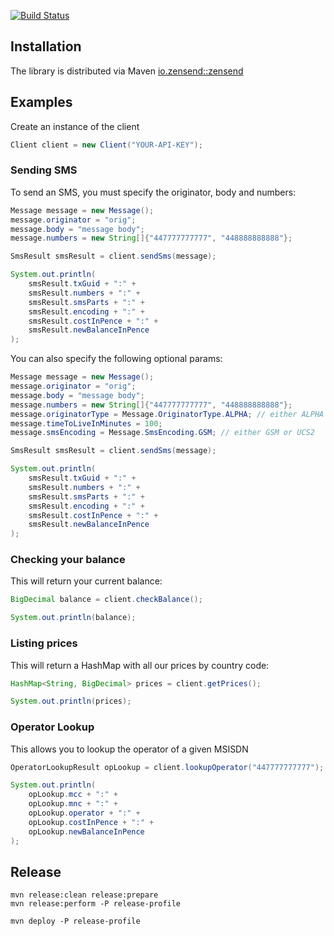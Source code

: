 [![Build Status](https://travis-ci.org/zensend/zensend_java_api.svg?branch=master)](https://travis-ci.org/zensend/zensend_java_api)

## Installation

The library is distributed via Maven [io.zensend::zensend](http://mvnrepository.com/artifact/io.zensend/zensend/0.0.2)

## Examples
Create an instance of the client
```java
Client client = new Client("YOUR-API-KEY");
```
### Sending SMS
To send an SMS, you must specify the originator, body and numbers:
```java
Message message = new Message();
message.originator = "orig";
message.body = "message body";
message.numbers = new String[]{"447777777777", "448888888888"};

SmsResult smsResult = client.sendSms(message);

System.out.println(
    smsResult.txGuid + ":" +
    smsResult.numbers + ":" +
    smsResult.smsParts + ":" +
    smsResult.encoding + ":" +
    smsResult.costInPence + ":" +
    smsResult.newBalanceInPence
);
```

You can also specify the following optional params:

```java
Message message = new Message();
message.originator = "orig";
message.body = "message body";
message.numbers = new String[]{"447777777777", "448888888888"};
message.originatorType = Message.OriginatorType.ALPHA; // either ALPHA or MSISDN
message.timeToLiveInMinutes = 100;
message.smsEncoding = Message.SmsEncoding.GSM; // either GSM or UCS2

SmsResult smsResult = client.sendSms(message);

System.out.println(
    smsResult.txGuid + ":" +
    smsResult.numbers + ":" +
    smsResult.smsParts + ":" +
    smsResult.encoding + ":" +
    smsResult.costInPence + ":" +
    smsResult.newBalanceInPence
);
```

### Checking your balance
This will return your current balance:
```java
BigDecimal balance = client.checkBalance();

System.out.println(balance);
```

### Listing prices
This will return a HashMap with all our prices by country code:
```java
HashMap<String, BigDecimal> prices = client.getPrices();

System.out.println(prices);
```

### Operator Lookup
This allows you to lookup the operator of a given MSISDN
```java
OperatorLookupResult opLookup = client.lookupOperator("447777777777");

System.out.println(
    opLookup.mcc + ":" +
    opLookup.mnc + ":" +
    opLookup.operator + ":" +
    opLookup.costInPence + ":" +
    opLookup.newBalanceInPence
);
```

## Release

    mvn release:clean release:prepare
    mvn release:perform -P release-profile

    mvn deploy -P release-profile
